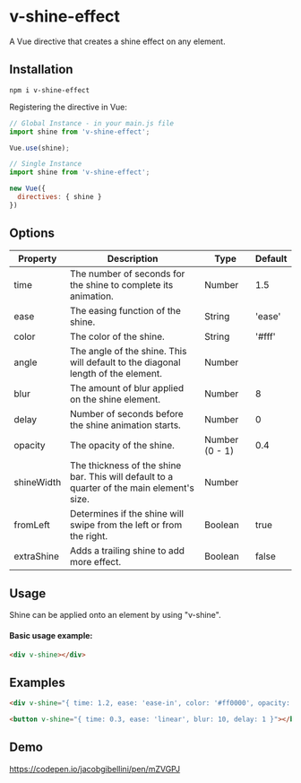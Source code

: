 # v-shine-effect
A Vue directive that creates a shine effect on any element.

## Installation
```
npm i v-shine-effect
```

Registering the directive in Vue:
```javascript
// Global Instance - in your main.js file
import shine from 'v-shine-effect';

Vue.use(shine);
```
```javascript
// Single Instance
import shine from 'v-shine-effect';

new Vue({
  directives: { shine }
})
```

## Options

|  Property |  Description | Type  | Default  |
|-----------|--------------|-------|----------|
| time  | The number of seconds for the shine to complete its animation.  | Number  | 1.5  |
|  ease |  The easing function of the shine. | String  |  'ease' |
| color  |  The color of the shine. | String  |  '#fff' |
| angle  |  The angle of the shine. This will default to the diagonal length of the element. | Number  |   |
| blur  |  The amount of blur applied on the shine element. | Number  |  8 |
| delay  |  Number of seconds before the shine animation starts. | Number  |  0 |
| opacity  |  The opacity of the shine. | Number (0 - 1)  |  0.4 |
| shineWidth  |  The thickness of the shine bar. This will default to a quarter of the main element's size. | Number  |   |
| fromLeft  |  Determines if the shine will swipe from the left or from the right. | Boolean  |  true |
| extraShine  |  Adds a trailing shine to add more effect. | Boolean  |  false |

## Usage
Shine can be applied onto an element by using "v-shine".

#### Basic usage example:

```html
<div v-shine></div>
```

## Examples
```html
<div v-shine="{ time: 1.2, ease: 'ease-in', color: '#ff0000', opacity: 0.5, fromLeft: false, extraShine: true }"></div>
```

```html
<button v-shine="{ time: 0.3, ease: 'linear', blur: 10, delay: 1 }"></button>
```
## Demo
https://codepen.io/jacobgibellini/pen/mZVGPJ
